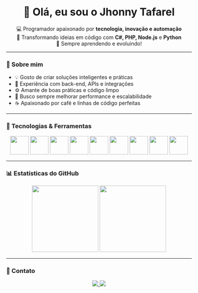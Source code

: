 <h1 align="center">👋 Olá, eu sou o Jhonny Tafarel</h1>

<p align="center">
  💻 Programador apaixonado por <b>tecnologia, inovação e automação</b><br>
  🚀 Transformando ideias em código com <b>C#, PHP, Node.js</b> e <b>Python</b><br>
  🧠 Sempre aprendendo e evoluindo!
</p>

---

### 🚀 Sobre mim
- 💡 Gosto de criar soluções inteligentes e práticas  
- 🧰 Experiência com back-end, APIs e integrações  
- ⚙️ Amante de boas práticas e código limpo  
- 🎯 Busco sempre melhorar performance e escalabilidade  
- ☕ Apaixonado por café e linhas de código perfeitas  

---

### 🧠 Tecnologias & Ferramentas
<p align="center">
  <img src="https://cdn.jsdelivr.net/gh/devicons/devicon/icons/csharp/csharp-original.svg" width="50" height="50"/>
  <img src="https://cdn.jsdelivr.net/gh/devicons/devicon/icons/php/php-original.svg" width="50" height="50"/>
  <img src="https://cdn.jsdelivr.net/gh/devicons/devicon/icons/nodejs/nodejs-original.svg" width="50" height="50"/>
  <img src="https://cdn.jsdelivr.net/gh/devicons/devicon/icons/python/python-original.svg" width="50" height="50"/>
  <img src="https://cdn.jsdelivr.net/gh/devicons/devicon/icons/javascript/javascript-original.svg" width="50" height="50"/>
  <img src="https://cdn.jsdelivr.net/gh/devicons/devicon/icons/html5/html5-original.svg" width="50" height="50"/>
  <img src="https://cdn.jsdelivr.net/gh/devicons/devicon/icons/css3/css3-original.svg" width="50" height="50"/>
  <img src="https://cdn.jsdelivr.net/gh/devicons/devicon/icons/git/git-original.svg" width="50" height="50"/>
  <img src="https://cdn.jsdelivr.net/gh/devicons/devicon/icons/docker/docker-original.svg" width="50" height="50"/>
</p>

---

### 📊 Estatísticas do GitHub
<p align="center">
  <img height="180em" src="https://github-readme-stats.vercel.app/api?username=jhonnydev&show_icons=true&theme=tokyonight"/>
  <img height="180em" src="https://github-readme-stats.vercel.app/api/top-langs/?username=jhonnydev&layout=compact&theme=tokyonight"/>
</p>

---

### 🔗 Contato
<p align="center">
  <a href="mailto:jhonnytafarel@gmail.com">
    <img src="https://img.shields.io/badge/Gmail-D14836?style=for-the-badge&logo=gmail&logoColor=white"/>
  </a>
  <a href="https://github.com/jhonnytafarelxd">
    <img src="https://img.shields.io/badge/GitHub-171515?style=for-the-badge&logo=github&logoColor=white"/>
  </a>
</p>

